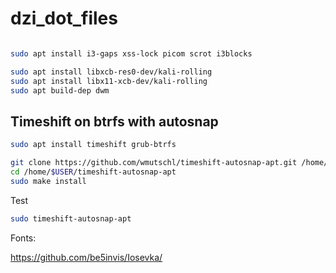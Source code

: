 # dzi_dot_files

```bash

sudo apt install i3-gaps xss-lock picom scrot i3blocks
```

```bash
sudo apt install libxcb-res0-dev/kali-rolling
sudo apt install libx11-xcb-dev/kali-rolling
sudo apt build-dep dwm
```

## Timeshift on btrfs with autosnap

```bash
sudo apt install timeshift grub-btrfs

git clone https://github.com/wmutschl/timeshift-autosnap-apt.git /home/$USER/timeshift-autosnap-apt
cd /home/$USER/timeshift-autosnap-apt
sudo make install
```
Test
```bash
sudo timeshift-autosnap-apt
```

Fonts:

https://github.com/be5invis/Iosevka/
